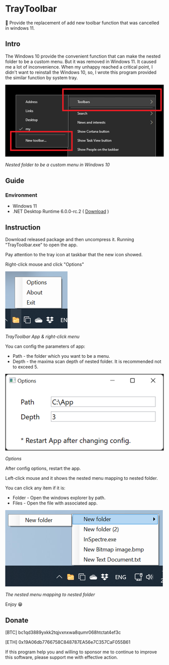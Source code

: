 TrayToolbar
===

:rocket: Provide the replacement of add new toolbar function that was cancelled in windows 11. 

## Intro

The Windows 10 provide the convenient function that can make the nested folder to be a custom menu. But it was removed in Windows 11. It caused me a lot of inconvenience. When my unhappy reached a critical point, I didn't want to reinstall the Windows 10, so, I wrote this program provided the similar function by system tray.

![windows-10-toobars.png](img/windows-10-toobars.png)

*Nested folder to be a custom menu in Windows 10*



## Guide

### Environment

- Windows 11
- .NET Desktop Runtime 6.0.0-rc.2 ( [Download](https://dotnet.microsoft.com/download/dotnet/thank-you/runtime-desktop-6.0.0-rc.2-windows-x64-installer) )

## Instruction 

Download released package and then uncompress it. Running "TrayToolbar.exe" to open the app.

Pay attention to the tray icon at taskbar that the new icon showed.

Right-click mouse and click "Options"

![mouse-right-click-menu.png](img/mouse-right-click-menu.png)

*TrayToolbar App & right-click menu*

You can config the parameters of app:

- Path - the folder which you want to be a menu.
- Depth - the maxima scan depth of nested folder. It is recommended not to exceed 5.

![options.png](img/options.png)

*Options*



After config options, restart the app.

Left-click mouse and it shows the nested menu mapping to nested folder.

You can click any item if it is:

- Folder - Open the windows explorer by path.
- Files - Open the file with associated app.

![mouse-left-click-menu.png](img/mouse-left-click-menu.png)

*The nested menu mapping to nested folder*

Enjoy 😁



## Donate 

[BTC]  bc1qd3889yxkk2tqjvxnxwa8qumr068htctat4ef3c

[ETH]  0x19A06db7766758C848787EA56e7C357CaF055B61

If this program help you and willing to sponsor me to continue to improve this software, please support me with effective action.

